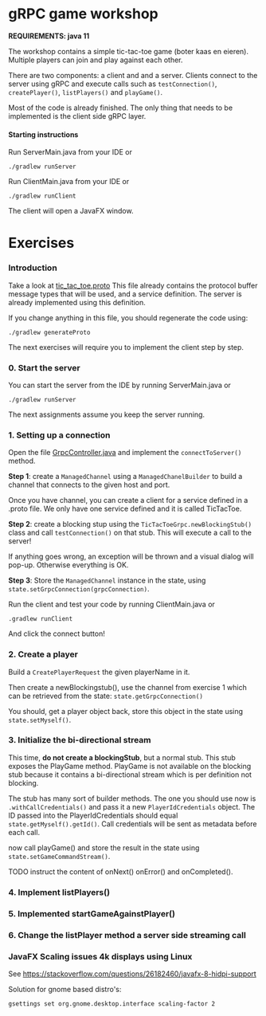 # gRPC game workshop

**REQUIREMENTS: java 11**

The workshop contains a simple tic-tac-toe game (boter kaas en eieren). Multiple players can join and play against each other.

There are two components: a client and and a server. Clients connect to the server using gRPC and execute calls such as `testConnection()`, `createPlayer()`, `listPlayers()` and `playGame()`. 

Most of the code is already finished. The only thing that needs to be implemented is the client side gRPC layer.

#### Starting instructions

Run ServerMain.java from your IDE or 

    ./gradlew runServer

Run ClientMain.java from your IDE or 

    ./gradlew runClient

The client will open a JavaFX window.

# Exercises

### Introduction

Take a look at [tic_tac_toe.proto](src/main/proto/tic_tac_toe.proto) This file already contains the protocol buffer message types that will be used, and a service definition. The server is already implemented using this definition. 

If you change anything in this file, you should regenerate the code using:

    ./gradlew generateProto

The next exercises will require you to implement the client step by step.

### 0. Start the server

You can start the server from the IDE by running ServerMain.java or 

    ./gradlew runServer
    
The next assignments assume you keep the server running. 

### 1. Setting up a connection

Open the file [GrpcController.java](src/main/java/nl/toefel/tictactoe/client/controller/GrpcController.java) and 
implement the `connectToServer()` method. 

**Step 1**: create a `ManagedChannel` using a `ManagedChanelBuilder` to build a channel that connects to the given host and port.

Once you have channel, you can create a client for a service defined in a .proto file. 
We only have one service defined and it is called TicTacToe.
 
**Step 2**: create a blocking stup using the `TicTacToeGrpc.newBlockingStub()` class and call `testConnection()` on that stub. This will execute a call to the server! 

If anything goes wrong, an exception will be thrown and a visual dialog will pop-up. Otherwise
everything is OK.

**Step 3**: Store the `ManagedChannel` instance in the state, using `state.setGrpcConnection(grpcConnection)`.

Run the client and test your code by running ClientMain.java or 

    .gradlew runClient 

And click the connect button!

### 2. Create a player

Build a `CreatePlayerRequest` the given playerName in it. 

Then create a newBlockingstub(), use the channel from exercise 1 which can be retrieved from the state: `state.getGrpcConnection()`

You should, get a player object back, store this object in the state using `state.setMyself()`.


### 3. Initialize the bi-directional stream

This time, **do not create a blockingStub**, but a normal stub. This stub exposes the PlayGame method. PlayGame is not available on the blocking stub because it contains a bi-directional stream
which is per definition not blocking. 

The stub has many sort of builder methods. The one you should use now is `.withCallCredentials()` and pass it a new `PlayerIdCredentials` object. The ID passed into the PlayerIdCredentials should equal `state.getMyself().getId()`. Call credentials will be sent as metadata before each call. 

now call playGame() and store the result in the state using `state.setGameCommandStream()`.

TODO instruct the content of onNext() onError() and onCompleted().

### 4. Implement listPlayers()

### 5. Implemented startGameAgainstPlayer()

### 6. Change the listPlayer method a server side streaming call


### JavaFX Scaling issues 4k displays using Linux

See https://stackoverflow.com/questions/26182460/javafx-8-hidpi-support
 
Solution for gnome based distro's:

    gsettings set org.gnome.desktop.interface scaling-factor 2
